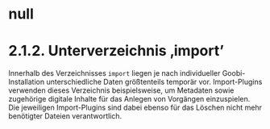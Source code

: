 # null

# 2.1.2. Unterverzeichnis ‚import’

Innerhalb des Verzeichnisses `import` liegen je nach individueller Goobi-Installation unterschiedliche Daten größtenteils temporär vor. Import-Plugins verwenden dieses Verzeichnis beispielsweise, um Metadaten sowie zugehörige digitale Inhalte für das Anlegen von Vorgängen einzuspielen. Die jeweiligen Import-Plugins sind dabei ebenso für das Löschen nicht mehr benötigter Dateien verantwortlich.